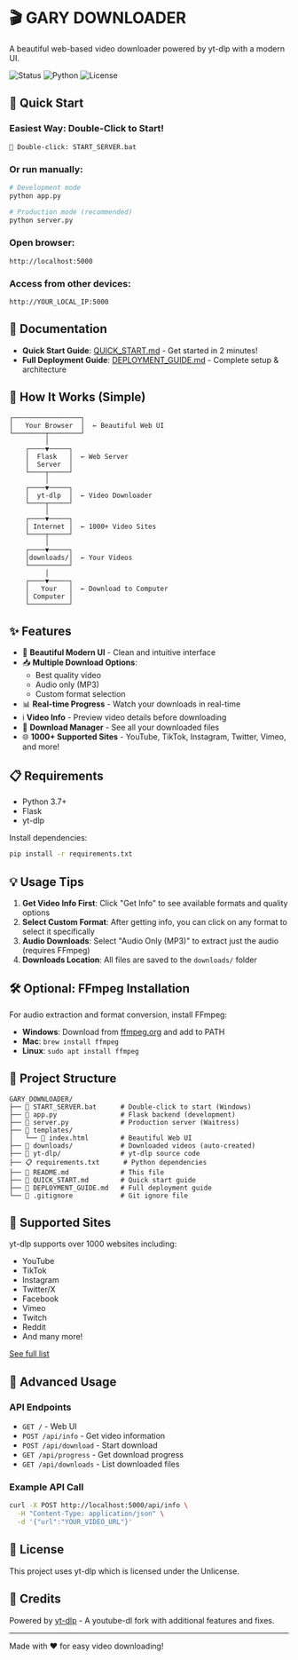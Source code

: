 # 🎬 GARY DOWNLOADER

A beautiful web-based video downloader powered by yt-dlp with a modern UI.

![Status](https://img.shields.io/badge/status-active-success.svg)
![Python](https://img.shields.io/badge/python-3.7+-blue.svg)
![License](https://img.shields.io/badge/license-Unlicense-green.svg)

## 🚀 Quick Start

### Easiest Way: Double-Click to Start!
```
📁 Double-click: START_SERVER.bat
```

### Or run manually:
```bash
# Development mode
python app.py

# Production mode (recommended)
python server.py
```

### Open browser:
```
http://localhost:5000
```

### Access from other devices:
```
http://YOUR_LOCAL_IP:5000
```

## 📖 Documentation

- **Quick Start Guide**: [QUICK_START.md](QUICK_START.md) - Get started in 2 minutes!
- **Full Deployment Guide**: [DEPLOYMENT_GUIDE.md](DEPLOYMENT_GUIDE.md) - Complete setup & architecture

## 🎯 How It Works (Simple)

```
┌─────────────────┐
│   Your Browser  │  ← Beautiful Web UI
└────────┬────────┘
         │
    ┌────▼─────┐
    │  Flask   │  ← Web Server
    │  Server  │
    └────┬─────┘
         │
    ┌────▼─────┐
    │  yt-dlp  │  ← Video Downloader
    └────┬─────┘
         │
    ┌────▼─────┐
    │ Internet │  ← 1000+ Video Sites
    └────┬─────┘
         │
    ┌────▼─────┐
    │downloads/│  ← Your Videos
    └──────────┘
         │
    ┌────▼─────┐
    │   Your   │  ← Download to Computer
    │ Computer │
    └──────────┘
```

## ✨ Features

- 🎨 **Beautiful Modern UI** - Clean and intuitive interface
- 📥 **Multiple Download Options**:
  - Best quality video
  - Audio only (MP3)
  - Custom format selection
- 📊 **Real-time Progress** - Watch your downloads in real-time
- ℹ️ **Video Info** - Preview video details before downloading
- 📂 **Download Manager** - See all your downloaded files
- 🌐 **1000+ Supported Sites** - YouTube, TikTok, Instagram, Twitter, Vimeo, and more!

## 📋 Requirements

- Python 3.7+
- Flask
- yt-dlp

Install dependencies:
```bash
pip install -r requirements.txt
```

## 💡 Usage Tips

1. **Get Video Info First**: Click "Get Info" to see available formats and quality options
2. **Select Custom Format**: After getting info, you can click on any format to select it specifically
3. **Audio Downloads**: Select "Audio Only (MP3)" to extract just the audio (requires FFmpeg)
4. **Downloads Location**: All files are saved to the `downloads/` folder

## 🛠️ Optional: FFmpeg Installation

For audio extraction and format conversion, install FFmpeg:

- **Windows**: Download from [ffmpeg.org](https://ffmpeg.org/download.html) and add to PATH
- **Mac**: `brew install ffmpeg`
- **Linux**: `sudo apt install ffmpeg`

## 📂 Project Structure

```
GARY_DOWNLOADER/
├── 📄 START_SERVER.bat      # Double-click to start (Windows)
├── 🐍 app.py                # Flask backend (development)
├── 🐍 server.py             # Production server (Waitress)
├── 📁 templates/
│   └── 🎨 index.html        # Beautiful Web UI
├── 📁 downloads/            # Downloaded videos (auto-created)
├── 📁 yt-dlp/               # yt-dlp source code
├── 📋 requirements.txt      # Python dependencies
├── 📖 README.md             # This file
├── 📖 QUICK_START.md        # Quick start guide
├── 📖 DEPLOYMENT_GUIDE.md   # Full deployment guide
└── 🔧 .gitignore            # Git ignore file
```

## 🎯 Supported Sites

yt-dlp supports over 1000 websites including:
- YouTube
- TikTok
- Instagram
- Twitter/X
- Facebook
- Vimeo
- Twitch
- Reddit
- And many more!

[See full list](https://github.com/yt-dlp/yt-dlp/blob/master/supportedsites.md)

## 🔧 Advanced Usage

### API Endpoints

- `GET /` - Web UI
- `POST /api/info` - Get video information
- `POST /api/download` - Start download
- `GET /api/progress` - Get download progress
- `GET /api/downloads` - List downloaded files

### Example API Call

```bash
curl -X POST http://localhost:5000/api/info \
  -H "Content-Type: application/json" \
  -d '{"url":"YOUR_VIDEO_URL"}'
```

## 📝 License

This project uses yt-dlp which is licensed under the Unlicense.

## 🙏 Credits

Powered by [yt-dlp](https://github.com/yt-dlp/yt-dlp) - A youtube-dl fork with additional features and fixes.

---

Made with ❤️ for easy video downloading!
